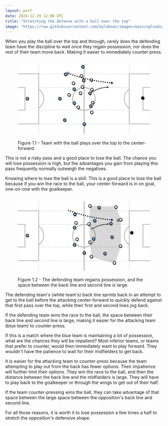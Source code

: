 ```yaml
---
layout: post
date: 2024-12-29 12:00 UTC
title: "Stretching the defense with a ball over the top"
image: "https://raw.githubusercontent.com/kyleboas/images/main/uploads/2024/12/28/Image-28Dec2024_16:01:39.png"
---
```


When you play the ball over the top and through, rarely does the defending team have the discipline to wait once they regain possession, nor does the rest of their team move back. Making it easier to immediately counter press.

<!---more--->


<figure>
    <img src="https://raw.githubusercontent.com/kyleboas/images/main/uploads/2024/12/28/Image-28Dec2024_16:01:39.png">
    <figcaption>Figure 1.1 - Team with the ball plays over the top to the center-forward.</figcaption>
</figure>

This is not a risky pass and a good place to lose the ball. The chance you will lose possession is high, but the advantages you gain from playing this pass frequently normally outweigh the negatives.

Knowing where to lose the ball is a skill. This is a good place to lose the ball because if you win the race to the ball, your center-forward is in on goal, one-on-one with the goalkeeper.

<figure>
    <img src="https://raw.githubusercontent.com/kyleboas/images/main/uploads/2024/12/28/Image-28Dec2024_16:01:40.png">
    <figcaption>Figure 1.2 - The defending team regains possession, and the space between the back line and second line is large. </figcaption>
</figure>

The defending team's (white team's) back line sprints back in an attempt to get to the ball before the attacking center-forward to quickly defend against that first pass over the top, while their first and second lines jog back.

If the defending team wins the race to the ball, the space between their back line and second line is large, making it easier for the attacking team (blue team) to counter-press. 

If this is a match where the blue team is maintaining a lot of possession, what are the chances they will be impatient? Most inferior teams, or teams that prefer to counter, would then immediately want to play forward. They wouldn't have the patience to wait for their midfielders to get back.

It is easier for the attacking team to counter-press because the team attempting to play out from the back has fewer options. Their impatience will further limit their options. They win the race to the ball, and then the distance between the back line and the midfielders is large. They will have to play back to the goalkeeper or through the wings to get out of their half.

If the team counter-pressing wins the ball, they can take advantage of that space between the large space between the opposition's back line and second line.

For all those reasons, it is worth it to lose possession a few times a half to stretch the opposition's defensive shape.
